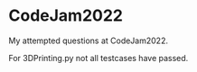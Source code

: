 # CodeJam2022

My attempted questions at CodeJam2022.

For 3DPrinting.py not all testcases have passed.
